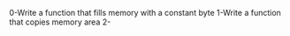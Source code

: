 0-Write a function that fills memory with a constant byte
1-Write a function that copies memory area
2-
